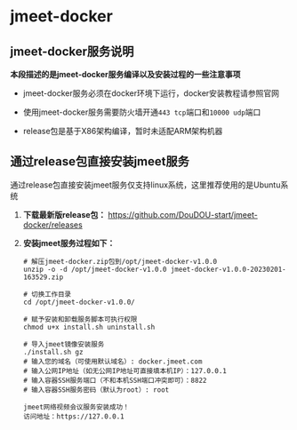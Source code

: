 # jmeet-docker

## jmeet-docker服务说明

**本段描述的是jmeet-docker服务编译以及安装过程的一些注意事项**

- jmeet-docker服务必须在docker环境下运行，docker安装教程请参照官网

  [docker]: https://www.docker.com/

- 使用jmeet-docker服务需要防火墙开通`443 tcp`端口和`10000 udp`端口

- release包是基于X86架构编译，暂时未适配ARM架构机器

## 通过release包直接安装jmeet服务

通过release包直接安装jmeet服务仅支持linux系统，这里推荐使用的是Ubuntu系统

1. **下载最新版release包：** https://github.com/DouDOU-start/jmeet-docker/releases

2. **安装jmeet服务过程如下：**

   ```shell
   # 解压jmeet-docker.zip包到/opt/jmeet-docker-v1.0.0
   unzip -o -d /opt/jmeet-docker-v1.0.0 jmeet-docker-v1.0.0-20230201-163529.zip
   
   # 切换工作目录
   cd /opt/jmeet-docker-v1.0.0/
   
   # 赋予安装和卸载服务脚本可执行权限
   chmod u+x install.sh uninstall.sh
   
   # 导入jmeet镜像安装服务
   ./install.sh gz
   # 输入您的域名（可使用默认域名）: docker.jmeet.com
   # 输入公网IP地址（如无公网IP地址可直接填本机IP）：127.0.0.1
   # 输入容器SSH服务端口（不和本机SSH端口冲突即可）：8822
   # 输入容器SSH服务密码（默认为root）: root
   
   jmeet网络视频会议服务安装成功！
   访问地址：https://127.0.0.1
   ```
